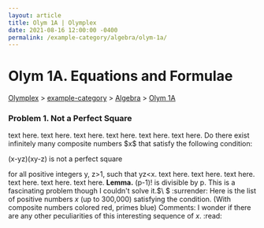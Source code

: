 ```yaml
---
layout: article
title: Olym 1A | Olymplex
date: 2021-08-16 12:00:00 -0400
permalink: /example-category/algebra/olym-1a/
---
```

<h1>Olym 1A. Equations and Formulae</h1>
<p><a href="https://example.com">Olymplex</a> > <a href="https://example.com">example-category</a> > <a href="https://example.com">Algebra</a> > <a href="https://example.com">Olym 1A</a><p>
<h3>Problem 1. Not a Perfect Square</h3>
text here. text here. text here. text here. text here. text here. 
<bluebox>Do there exist infinitely many composite numbers $x$ that satisfy the following condition:

(x-yz)(xy-z) is not a perfect square

for all positive integers y, z>1, such that yz<x.</bluebox>
text here. text here. text here. text here. text here. text here. 
  <greenbox><b>Lemma.</b> (p-1)! is divisible by p. </greenbox>
This is a fascinating problem though I couldn't solve it.$\ $ :surrender:
Here is the list of positive numbers $x$ (up to 300,000) satisfying the condition. (With composite numbers colored red, primes blue)
Comments: I wonder if there are any other peculiarities of this interesting sequence of $x$. :read:
